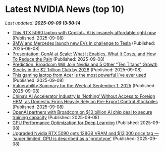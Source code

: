 # Latest NVIDIA News (top 10)
_Last updated: **2025-09-09 13:50:14**_

- [This RTX 5060 laptop with Copilot+ AI is insanely affordable right now](https://www.pcworld.com/article/2901269/this-rtx-5060-laptop-with-copilot-plus-ai-is-insanely-affordable-right-now.html) (Published: 2025-09-08)
- [BMW and Mercedes launch new EVs in challenge to Tesla](https://qz.com/tesla-faces-new-threats-from-bmw-and-mercedes) (Published: 2025-09-08)
- [Presentation: GenAI at Scale: What It Enables, What It Costs, and How To Reduce the Pain](https://www.infoq.com/presentations/genai-scale/) (Published: 2025-09-08)
- [Prediction: Broadcom Will Join Nvidia and 5 Other "Ten Titans" Growth Stocks in the $2 Trillion Club by 2028](https://biztoc.com/x/5cefc744af3dace7) (Published: 2025-09-08)
- [This gaming laptop from Acer is the most powerful I've ever used](https://www.creativebloq.com/tech/laptops/this-gaming-laptop-from-acer-is-the-most-powerful-ive-ever-used) (Published: 2025-09-08)
- [Vulnerability Summary for the Week of September 1, 2025](https://www.cisa.gov/news-events/bulletins/sb25-251) (Published: 2025-09-08)
- [China’s AI Accelerator Industry Is ‘Nothing’ Without Access to Foreign HBM, as Domestic Firms Heavily Rely on Pre-Export Control Stockpiles](https://wccftech.com/chinas-ai-accelerator-industry-is-nothing-without-access-to-foreign-hbm/) (Published: 2025-09-08)
- [OpenAI partners with Broadcom on $10 billion AI chip deal to secure training capacity](https://www.notebookcheck.net/OpenAI-partners-with-Broadcom-on-10-billion-AI-chip-deal-to-secure-training-capacity.1108548.0.html) (Published: 2025-09-08)
- [GPU Performance Optimization for Deep Learning](https://www.digitalocean.com/community/tutorials/an-introduction-to-gpu-optimization) (Published: 2025-09-08)
- [Upgraded Nvidia RTX 5090 gets 128GB VRAM and $13,000 price tag — 'super limited' GPU is described as a 'prototype'](https://www.tomshardware.com/pc-components/gpus/upgraded-nvidia-rtx-5090-gets-128gb-vram-and-usd13-000-price-tag-super-limited-gpu-is-described-as-a-prototype) (Published: 2025-09-08)
